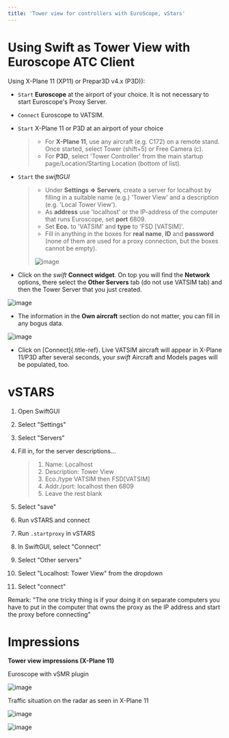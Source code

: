```yaml
---
title: 'Tower view for controllers with EuroScope, vStars'
---
```


Using Swift as Tower View with Euroscope ATC Client
===================================================

Using X-Plane 11 (XP11) or Prepar3D v4.x (P3D)):

-   `Start` **Euroscope** at the airport of your choice. It is not
    necessary to start Euroscope\'s Proxy Server.

-   `Connect` Euroscope to VATSIM.

-   `Start` X-Plane 11 or P3D at an airport of your choice

    > -   For **X-Plane 11**, use any aircraft (e.g. C172) on a remote
    >     stand. Once started, select Tower (shift+5) or Free Camera
    >     (c).
    > -   For **P3D**, select \'Tower Controller\' from the main startup
    >     page/Location/Starting Location (bottom of list).

-   `Start` the *swiftGUI*

    > -   Under **Settings =\> Servers**, create a server for localhost
    >     by filling in a suitable name (e.g.) \'Tower View\' and a
    >     description (e.g. \'Local Tower View\').
    > -   As **address** use \'localhost\' or the IP-address of the
    >     computer that runs Euroscope, set **port** 6809.
    > -   Set **Eco.** to \'VATSIM\' and **type** to \'FSD \[VATSIM\]\'.
    > -   Fill in anything in the boxes for **real name**, **ID** and
    >     **password** (none of them are used for a proxy connection,
    >     but the boxes cannot be empty).
    >
    > ![image](http://img.swift-project.org/TowerView_ServerSetup.jpg)

-   Click on the *swift* **Connect widget**. On top you will find the
    **Network** options, there select the **Other Servers** tab (do not
    use VATSIM tab) and then the Tower Server that you just created.

![image](http://img.swift-project.org/TowerView_SelectServer.jpg)

-   The information in the **Own aircraft** section do not matter, you
    can fill in any bogus data.

![image](http://img.swift-project.org/ownaircraft.png)

-   Click on [Connect]{.title-ref}. Live VATSIM aircraft will appear in
    X-Plane 11/P3D after several seconds, your *swift* Aircraft and
    Models pages will be populated, too.

vSTARS
======

1.  Open SwiftGUI

2.  Select \"Settings\"

3.  Select \"Servers\"

4.  Fill in, for the server descriptions\...

    > 1.  Name: Localhost
    > 2.  Description: Tower View
    > 3.  Eco./type VATSIM then FSD\[VATSIM\]
    > 4.  Addr./port: localhost then 6809
    > 5.  Leave the rest blank

5.  Select \"save\"

6.  Run vSTARS and connect

7.  Run `.startproxy` in vSTARS

8.  In SwiftGUI, select \"Connect\"

9.  Select \"Other servers\"

10. Select \"Localhost: Tower View\" from the dropdown

11. Select \"connect\"

Remark: \"The one tricky thing is if your doing it on separate computers
you have to put in the computer that owns the proxy as the IP address
and start the proxy before connecting\"

Impressions
===========

**Tower view impressions (X-Plane 11)**

Euroscope with vSMR plugin

![image](http://img.swift-project.org/towerview.png)

Traffic situation on the radar as seen in X-Plane 11

![image](http://img.swift-project.org/towerview2.png)

![image](http://img.swift-project.org/towerview3.png)
